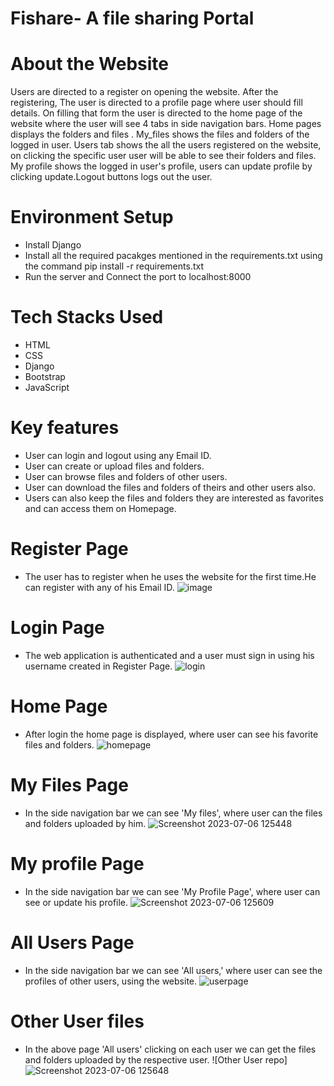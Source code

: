 
# Fishare- A file sharing Portal

# About the Website 

Users are directed to a register on opening the website. After the registering, The user is directed to a profile page where user should fill details. On filling that form the user is directed to the home page of the website where the user will see 4 tabs in side navigation bars. Home pages displays the folders and files . My_files shows the files and folders of the logged in user. Users tab shows the all the users registered on the website, on clicking the specific user user will be able to see their folders and files. My profile shows the logged in user's profile, users can update profile by clicking update.Logout buttons logs out the user.

# Environment Setup

*  Install Django
*  Install all the required pacakges mentioned in the requirements.txt using the command pip install -r requirements.txt
*  Run the server and Connect the port to localhost:8000

# Tech Stacks Used

*  HTML
*  CSS
*  Django
*  Bootstrap
* JavaScript

# Key features

* User can login and logout using any Email ID.
* User can create or upload files and folders.
* User can browse files and folders of other users.
* User can download the files and folders of theirs and other users also.
* Users can also keep the files and folders they are interested as favorites and can access them on Homepage.

# Register Page
* The user has to register when he uses the website for the first time.He can register with any of his Email ID.
![image](https://github.com/mynknight/CSEA_Project/assets/109480688/c510353e-c423-4bf0-8e64-4ea7516fd73b)


# Login Page
* The web application is authenticated and a user must sign in using his username created in Register Page.
![login](https://github.com/mynknight/CSEA_Project/assets/109480688/be5b8825-88c2-4a5d-be35-9e163525f329)


# Home Page
* After login the home page is displayed, where user can see his favorite files and folders.
![homepage](https://github.com/mynknight/CSEA_Project/assets/109480688/6f63ea0e-9884-4ed9-98f6-753a8d8f9be1)


# My Files Page
* In the side navigation bar we can see 'My files', where user can the files and folders uploaded by him.
![Screenshot 2023-07-06 125448](https://github.com/mynknight/CSEA_Project/assets/109480688/c6d161b6-68b7-42e1-adc6-bc7b7e7e501d)


# My profile Page
* In the side navigation bar we can see 'My Profile Page', where user can see or update his profile.
![Screenshot 2023-07-06 125609](https://github.com/mynknight/CSEA_Project/assets/109480688/66122df5-c887-4fe5-81d9-1b7317e0f4b7)


# All Users Page
* In the side navigation bar we can see 'All users,' where user can see the profiles of other users, using the website.
![userpage](https://github.com/mynknight/CSEA_Project/assets/109480688/313289e0-0e61-4d86-925b-9d45a6c1ad40)

# Other User files
* In the above page 'All users' clicking on each user we can get the files and folders uploaded by the respective user.
![Other User repo]![Screenshot 2023-07-06 125648](https://github.com/mynknight/CSEA_Project/assets/109480688/67f17eb9-8a41-43d8-958a-1bd97ac1a795)



